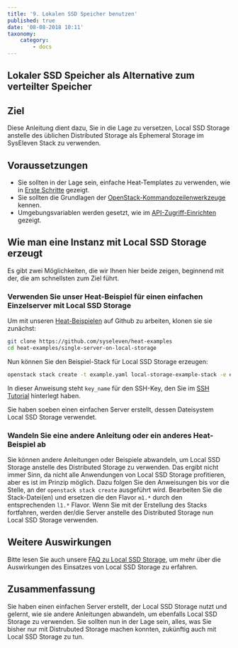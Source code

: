 ```yaml
---
title: '9. Lokalen SSD Speicher benutzen'
published: true
date: '08-08-2018 10:11'
taxonomy:
    category:
        - docs
---
```


## Lokaler SSD Speicher als Alternative zum verteilter Speicher

## Ziel

Diese Anleitung dient dazu, Sie in die Lage zu versetzen, Local SSD Storage anstelle des üblichen Distributed Storage als Ephemeral Storage im SysEleven Stack zu verwenden.

## Voraussetzungen

* Sie sollten in der Lage sein, einfache Heat-Templates zu verwenden, wie in [Erste Schritte](../02.firststeps/docs.en.md) gezeigt.
* Sie sollten die Grundlagen der [OpenStack-Kommandozeilenwerkzeuge](../../03.Howtos/openstack-cli/docs.de.md) kennen.
* Umgebungsvariablen werden gesetzt, wie im [API-Zugriff-Einrichten](../03.api-access/docs.en.md) gezeigt.

## Wie man eine Instanz mit Local SSD Storage erzeugt

Es gibt zwei Möglichkeiten, die wir Ihnen hier beide zeigen, beginnend mit der, die am schnellsten zum Ziel führt.

### Verwenden Sie unser Heat-Beispiel für einen einfachen Einzelserver mit Local SSD Storage

Um mit unseren [Heat-Beispielen](https://github.com/syseleven/heat-examples) auf Github zu arbeiten, klonen sie sie zunächst:

```bash
git clone https://github.com/syseleven/heat-examples
cd heat-examples/single-server-on-local-storage
```

Nun können Sie den Beispiel-Stack für Local SSD Storage erzeugen:

```bash
openstack stack create -t example.yaml local-storage-example-stack -e example-env.yaml --parameter key_name=<ssh key name> --wait
```

In dieser Anweisung steht `key_name` für den SSH-Key, den Sie im [SSH Tutorial](../01.ssh-keys/docs.en.md) hinterlegt haben.

Sie haben soeben einen einfachen Server erstellt, dessen Dateisystem Local SSD Storage verwendet.

### Wandeln Sie eine andere Anleitung oder ein anderes Heat-Beispiel ab

Sie können andere Anleitungen oder Beispiele abwandeln, um Local SSD Storage anstelle des Distributed Storage zu verwenden.
Das ergibt nicht immer Sinn, da nicht alle Anwendungen von Local SSD Storage profitieren, aber es ist im Prinzip möglich.
Dazu folgen Sie den Anweisungen bis vor die Stelle, an der `openstack stack create` ausgeführt wird.
Bearbeiten Sie die Stack-Datei(en) und ersetzen die den Flavor `m1.*` durch den entsprechenden `l1.*` Flavor.
Wenn Sie mit der Erstellung des Stacks fortfahren, werden der/die Server anstelle des Distributed Storage nun Local SSD Storage verwenden.


## Weitere Auswirkungen

Bitte lesen Sie auch unsere [FAQ zu Local SSD Storage](https://docs.syseleven.de/helpcenter/en/taxonomy?name=tag&val=localstorage), um mehr über die Auswirkungen des Einsatzes von Local SSD Storage zu erfahren.

## Zusammenfassung

Sie haben einen einfachen Server erstellt, der Local SSD Storage nutzt und gelernt, wie sie andere Anleitungen abwandeln, um ebenfalls Local SSD Storage zu verwenden.
Sie sollten nun in der Lage sein, alles, was Sie bisher nur mit Distrubuted Storage machen konnten, zukünftig auch mit Local SSD Storage zu tun.
